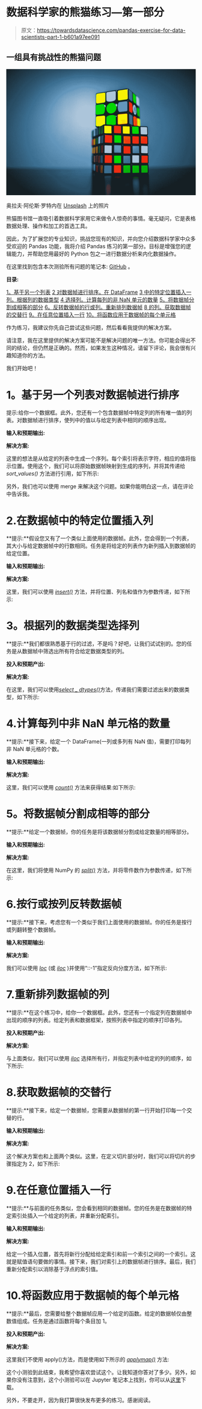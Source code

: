 # 数据科学家的熊猫练习—第一部分

> 原文：<https://towardsdatascience.com/pandas-exercise-for-data-scientists-part-1-b601a97ee091>

## 一组具有挑战性的熊猫问题

![](img/80f2da71cf0b9755df65f877e3ab8ddb.png)

奥拉夫·阿伦斯·罗特内在 [Unsplash](https://unsplash.com?utm_source=medium&utm_medium=referral) 上的照片

熊猫图书馆一直吸引着数据科学家用它来做令人惊奇的事情。毫无疑问，它是表格数据处理、操作和加工的首选工具。

因此，为了扩展您的专业知识，挑战您现有的知识，并向您介绍数据科学家中众多受欢迎的 Pandas 功能，我将介绍 Pandas 练习的第一部分。目标是增强您的逻辑能力，并帮助您用最好的 Python 包之一进行数据分析来内化数据操作。

在这里找到包含本次测验所有问题的笔记本: [GitHub](https://github.com/ChawlaAvi/Pandas-Quiz-P1) 。

**目录:**

[1。基于另一个列表](#54af)
[2 对数据帧进行排序。在 DataFrame](#9c0c)
[3 中的特定位置插入一列。根据列的数据类型](#3872)
[4 选择列。计算每列的非 NaN 单元的数量](#689a)
[5。将数据帧分割成相等的部分](#e829)
[6。反转数据帧的行或列。重新排列数据帧](#e620)
[8 的列。获取数据帧的交替行](#c3bb)
[9。在任意位置插入一行](#261e)
[10。将函数应用于数据帧的每个单元格](#4442)

作为练习，我建议你先自己尝试这些问题，然后看看我提供的解决方案。

请注意，我在这里提供的解决方案可能不是解决问题的唯一方法。你可能会得出不同的结论，但仍然是正确的。然而，如果发生这种情况，请留下评论，我会很有兴趣知道你的方法。

我们开始吧！

# **1。基于另一个列表对数据帧进行排序**

提示:给你一个数据框。此外，您还有一个包含数据帧中特定列的所有唯一值的列表。对数据帧进行排序，使列中的值以与给定列表中相同的顺序出现。

**输入和预期输出:**

**解决方案:**

这里的想法是从给定的列表中生成一个序列。每个索引将表示字符，相应的值将指示位置。使用这个，我们可以将原始数据帧映射到生成的序列，并将其传递给 *sort_values()* 方法进行引用，如下所示:

另外，我们也可以使用 merge 来解决这个问题。如果你能明白这一点，请在评论中告诉我。

# 2.在数据帧中的特定位置插入列

**提示:**假设您又有了一个类似上面使用的数据帧。此外，您会得到一个列表，其大小与给定数据帧中的行数相同。任务是将给定的列表作为新列插入到数据帧的给定位置。

**输入和预期输出:**

**解决方案:**

这里，我们可以使用 [*insert()*](https://pandas.pydata.org/docs/reference/api/pandas.DataFrame.insert.html) 方法，并将位置、列名和值作为参数传递，如下所示:

# **3。根据列的数据类型选择列**

**提示:**我们都很熟悉基于行的过滤，不是吗？好吧，让我们试试别的。您的任务是从数据帧中筛选出所有符合给定数据类型的列。

**投入和预期产出:**

**解决方案:**

在这里，我们可以使用[*select _ dtypes()*](https://pandas.pydata.org/docs/reference/api/pandas.DataFrame.select_dtypes.html)方法，传递我们需要过滤出来的数据类型，如下所示:

# 4.计算每列中非 NaN 单元格的数量

**提示:**接下来，给定一个 DataFrame(一列或多列有 NaN 值)，需要打印每列非 NaN 单元格的个数。

**输入和预期输出:**

**解决方案:**

这里，我们可以使用 [*count()*](https://pandas.pydata.org/docs/reference/api/pandas.DataFrame.count.html) 方法来获得结果:如下所示:

# **5。将数据帧分割成相等的部分**

**提示:**给定一个数据帧，你的任务是将该数据帧分割成给定数量的相等部分。

**输入和预期输出:**

**解决方案:**

在这里，我们将使用 NumPy 的 [*split()*](https://numpy.org/doc/stable/reference/generated/numpy.split.html) 方法，并将零件数作为参数传递，如下所示:

# 6.按行或按列反转数据帧

**提示:**接下来，考虑您有一个类似于我们上面使用的数据帧。你的任务是按行或列翻转整个数据帧。

**输入和预期输出:**

**解决方案:**

我们可以使用 [*loc*](https://pandas.pydata.org/docs/reference/api/pandas.DataFrame.loc.html) (或 [*iloc*](https://pandas.pydata.org/docs/reference/api/pandas.DataFrame.iloc.html) )并使用“::-1”指定反向分度方法，如下所示:

# 7.重新排列数据帧的列

**提示:**在这个练习中，给你一个数据框。此外，您还有一个指定列在数据帧中出现的顺序的列表。给定列表和数据框架，按照列表中指定的顺序打印各列。

**投入和预期产出:**

**解决方案:**

与上面类似，我们可以使用 [*iloc*](https://pandas.pydata.org/docs/reference/api/pandas.DataFrame.iloc.html) 选择所有行，并指定列表中给定的列的顺序，如下所示:

# 8.获取数据帧的交替行

**提示:**接下来，给定一个数据帧，您需要从数据帧的第一行开始打印每一个交替的行。

**输入和预期输出:**

**解决方案:**

这个解决方案也和上面两个类似。这里，在定义切片部分时，我们可以将切片的步骤指定为 2，如下所示:

# 9.在任意位置插入一行

**提示:**与前面的任务类似，您会看到相同的数据帧。您的任务是在数据帧的特定索引处插入一个给定的列表，并重新分配索引。

**输入和预期输出:**

**解决方案:**

给定一个插入位置，首先将新行分配给给定索引和前一个索引之间的一个索引。这就是赋值语句要做的事情。接下来，我们对索引上的数据帧进行排序。最后，我们重新分配索引以消除基于浮点的索引值。

# 10.将函数应用于数据帧的每个单元格

**提示:**最后，您需要给整个数据帧应用一个给定的函数。给定的数据帧仅由整数值组成。任务是通过函数将每个条目加 1。

**投入和预期产出:**

**解决方案:**

这里我们不使用 apply()方法，而是使用如下所示的 [*applymap()*](https://pandas.pydata.org/docs/reference/api/pandas.DataFrame.applymap.html) 方法:

这个小测验到此结束，我希望你喜欢尝试这个。让我知道你答对了多少。另外，如果你没有注意到，这个小测验可以在 Jupyter 笔记本上找到，你可以从[这里](https://github.com/ChawlaAvi/Pandas-Quiz-P1)下载。

另外，不要走开，因为我打算很快发布更多的练习。感谢阅读。